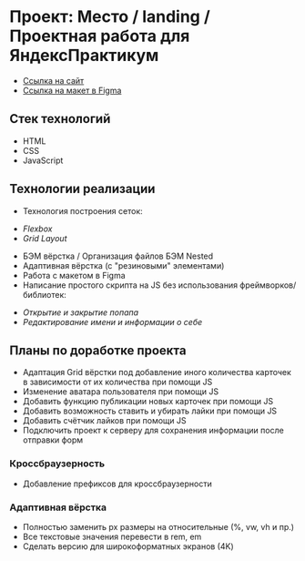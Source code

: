 # Проект: Место / landing / Проектная работа для ЯндексПрактикум

- [Ссылка на сайт](https://hannahstarling.github.io/mesto/)
- [Ссылка на макет в Figma](https://www.figma.com/file/2cn9N9jSkmxD84oJik7xL7/JavaScript.-Sprint-4?node-id=0%3A1)

## Стек технологий

- HTML
- CSS
- JavaScript

## Технологии реализации

- Технология построения сеток:

* _Flexbox_
* _Grid Layout_

- БЭМ вёрстка / Организация файлов БЭМ Nested
- Адаптивная вёрстка (с "резиновыми" элементами)
- Работа с макетом в Figma
- Написание простого скрипта на JS без использования фреймворков/библиотек:

* _Открытие и закрытие попапа_
* _Редактирование имени и информации о себе_

## Планы по доработке проекта

- Адаптация Grid вёрстки под добавление иного количества карточек в зависимости от их количества при помощи JS
- Изменение аватара пользователя при помощи JS
- Добавить функцию публикации новых карточек при помощи JS
- Добавить возможность ставить и убирать лайки при помощи JS
- Добавить счётчик лайков при помощи JS
- Подключить проект к серверу для сохранения информации после отправки форм

### Кроссбраузерность

- Добавление префиксов для кроссбраузерности

### Адаптивная вёрстка

- Полностью заменить px размеры на относительные (%, vw, vh и пр.)
- Все текстовые значения перевести в rem, em
- Сделать версию для широкоформатных экранов (4K)
